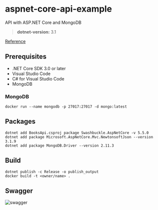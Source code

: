 # aspnet-core-api-example
API with ASP.NET Core and MongoDB

> **dotnet-version:** 3.1

[Reference](https://docs.microsoft.com/en-us/aspnet/core/tutorials/first-mongo-app?view=aspnetcore-3.1&tabs=visual-studio-code#test-the-web-api)


## Prerequisites

* .NET Core SDK 3.0 or later
* Visual Studio Code
* C# for Visual Studio Code
* MongoDB

### MongoDB

``` 
docker run --name mongodb -p 27017:27017 -d mongo:latest
```

## Packages

```
dotnet add BooksApi.csproj package Swashbuckle.AspNetCore -v 5.5.0
dotnet add package Microsoft.AspNetCore.Mvc.NewtonsoftJson --version 3.1.9
dotnet add package MongoDB.Driver --version 2.11.3
```

## Build

```
dotnet publish -c Release -o publish_output
docker build -t <owner/name> .
```

## Swagger

![swagger](https://i.imgur.com/uwcUnXC.png)